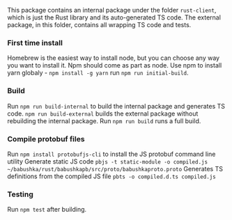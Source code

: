 This package contains an internal package under the folder `rust-client`, which is just the Rust library and its auto-generated TS code. The external package, in this folder, contains all wrapping TS code and tests.

### First time install
Homebrew is the easiest way to install node, but you can choose any way you want to install it.
Npm should come as part as node.
Use npm to install yarn globaly - `npm install -g yarn` 
run `npm run initial-build`.

### Build

Run `npm run build-internal` to build the internal package and generates TS code. `npm run build-external` builds the external package without rebuilding the internal package.
Run `npm run build` runs a full build.

### Compile protobuf files

Run `npm install protobufjs-cli` to install the JS protobuf command line utility
Generate static JS code `pbjs -t static-module -o compiled.js ~/babushka/rust/babushkapb/src/proto/babushkaproto.proto`
Generates TS definitions from the compiled JS file `pbts -o compiled.d.ts compiled.js`

### Testing

Run `npm test` after building.
